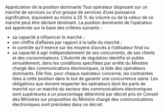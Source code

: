 Appréciation de la position dominante
Tout opérateur disposant sur un marché de services ou d’un groupe de services d’une puissance significative, équivalent au moins à 25 % du volume ou de la valeur de ce marché peut être déclaré dominant.
La position dominante de l’opérateur est appréciée sur la base des critères suivants :
- sa capacité à influencer le marché ;
- son chiffre d’affaires par rapport à la taille du marché ;
- le contrôle qu’il exerce sur les moyens d’accès à l’utilisateur final  ou
- sa capacité à agir indépendamment de ses concurrents, de ses clients et des consommateurs.
L'Autorité de régulation identifie et publie annuellement, dans les conditions spécifiées par arrêté du Ministre chargé des communications électroniques, la liste des opérateurs dominants.
Elle fixe, pour chaque opérateur concerné, les contraintes liées à cette position dans le but de garantir une concurrence saine.
Les obligations que doivent respecter les opérateurs dont les parts de marché sur un marché du secteur des communications électroniques sont supérieures à un pourcentage déterminé par décret pris en Conseil des Ministres sur proposition du Ministre chargé des communications électroniques sont précisées dans ce décret.